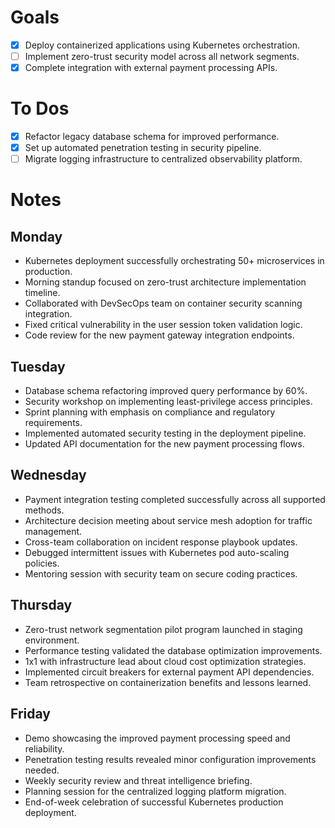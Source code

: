 # Goals
- [x] Deploy containerized applications using Kubernetes orchestration.
- [ ] Implement zero-trust security model across all network segments.
- [x] Complete integration with external payment processing APIs.
# To Dos
- [x] Refactor legacy database schema for improved performance.
- [x] Set up automated penetration testing in security pipeline.
- [ ] Migrate logging infrastructure to centralized observability platform.
# Notes
## Monday
- Kubernetes deployment successfully orchestrating 50+ microservices in production.
- Morning standup focused on zero-trust architecture implementation timeline.
- Collaborated with DevSecOps team on container security scanning integration.
- Fixed critical vulnerability in the user session token validation logic.
- Code review for the new payment gateway integration endpoints.
## Tuesday
- Database schema refactoring improved query performance by 60%.
- Security workshop on implementing least-privilege access principles.
- Sprint planning with emphasis on compliance and regulatory requirements.
- Implemented automated security testing in the deployment pipeline.
- Updated API documentation for the new payment processing flows.
## Wednesday
- Payment integration testing completed successfully across all supported methods.
- Architecture decision meeting about service mesh adoption for traffic management.
- Cross-team collaboration on incident response playbook updates.
- Debugged intermittent issues with Kubernetes pod auto-scaling policies.
- Mentoring session with security team on secure coding practices.
## Thursday
- Zero-trust network segmentation pilot program launched in staging environment.
- Performance testing validated the database optimization improvements.
- 1x1 with infrastructure lead about cloud cost optimization strategies.
- Implemented circuit breakers for external payment API dependencies.
- Team retrospective on containerization benefits and lessons learned.
## Friday
- Demo showcasing the improved payment processing speed and reliability.
- Penetration testing results revealed minor configuration improvements needed.
- Weekly security review and threat intelligence briefing.
- Planning session for the centralized logging platform migration.
- End-of-week celebration of successful Kubernetes production deployment.